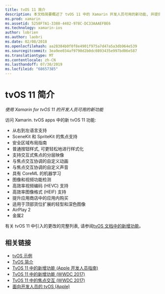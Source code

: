 ```yaml
---
title: tvOS 11 简介
description: 本文档简要概述了 tvOS 11 中的 Xamarin 开发人员可用的新功能, 并提供了 Apple 发行说明的链接。
ms.prod: xamarin
ms.assetid: 5258F7A1-3388-4482-978C-DC33AAAEFBE6
ms.technology: xamarin-ios
author: lobrien
ms.author: laobri
ms.date: 02/08/2018
ms.openlocfilehash: aa28384b0f0f8e4901f975a7d47a5a3db964e539
ms.sourcegitcommit: 3ea9ee034af9790d2b0dc0893435e997bd06e587
ms.translationtype: MT
ms.contentlocale: zh-CN
ms.lasthandoff: 07/30/2019
ms.locfileid: "68657385"
---
```

# <a name="introduction-to-tvos-11"></a>tvOS 11 简介

_使用 Xamarin for tvOS 11 的开发人员可用的新功能_

访问 Xamarin. tvOS apps 中的新 tvOS 11 功能:

- 从右到左语言支持 
- SceneKit 和 SpriteKit 的焦点支持
- 安全区域布局指南 
- 普通按钮样式, 可更轻松地进行样式化
- 支持交互式焦点的分层映像
- 与焦点交互协调的自定义动画
- 与焦点交互协调的自定义声音
- 具有 CoreML 的机器学习
- 图像和视频功能检测
- 高效率视频编码 (HEVC) 支持
- 高效率图像格式 (HEIF) 支持
- 提升应用商店中的应用内购买
- 适用于顶部货位扩展的轻型和深色图像
- AirPlay 2
- 金属2

有关 tvOS 11 中引入的更改的完整列表, 请参阅[tvOS 文档中的新增功能](https://developer.apple.com/library/content/releasenotes/General/WhatsNewinTVOS/Articles/tvOS_11_0.html)。

## <a name="related-links"></a>相关链接

- [tvOS 示例](https://docs.microsoft.com/samples/browse/?products=xamarin&term=Xamarin.iOS+tvOS)
- [TvOS 简介](~/ios/tvos/index.md)
- [TvOS 11 中的新增功能 (Apple 开发人员指南)](https://developer.apple.com/library/content/releasenotes/General/WhatsNewinTVOS/Articles/tvOS_11_0.html)
- [TvOS 11 中的新增功能 (WWDC 2017)](https://developer.apple.com/videos/play/wwdc2017/209/)
- [TvOS 11 中的焦点交互 (WWDC 2017)](https://developer.apple.com/videos/play/wwdc2017/224/)
- [面向开发人员的 tvOS (Apple)](https://developer.apple.com/tvos/)

